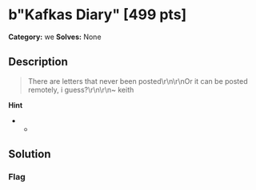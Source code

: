 # b"Kafkas Diary" [499 pts]

**Category:** we
**Solves:** None

## Description
>There are letters that never been posted\r\n\r\nOr it can be posted remotely, i guess?\r\n\r\n~ keith

**Hint**
* -

## Solution

### Flag

